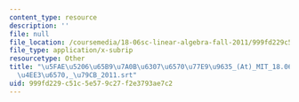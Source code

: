 ```yaml
---
content_type: resource
description: ''
file: null
file_location: /coursemedia/18-06sc-linear-algebra-fall-2011/999fd229c51c5e579c27f2e3793ae7c2_5fae520665b97a0b6307657077e99635_-At-_MIT_18.06SC_7ebf60274ee36570-_79cb_2011.vtt
file_type: application/x-subrip
resourcetype: Other
title: "\u5FAE\u5206\u65B9\u7A0B\u6307\u6570\u77E9\u9635_(At)_MIT_18.06SC_\u7EBF\u6027\
  \u4EE3\u6570,_\u79CB_2011.srt"
uid: 999fd229-c51c-5e57-9c27-f2e3793ae7c2
---
```

